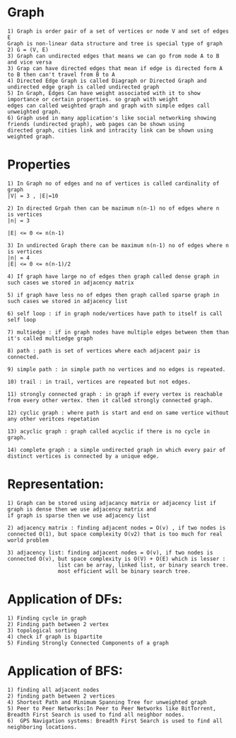 


# Graph

    1) Graph is order pair of a set of vertices or node V and set of edges E
    Graph is non-linear data structure and tree is special type of graph
    2) G = (V, E)
    3) Graph can undirected edges that means we can go from node A to B and vice versa
    3) Grap can have directed edges that mean if edge is directed form A to B then can't travel from B to A
    4) Directed Edge Graph is called Diagraph or Directed Graph and undirected edge graph is called undirected graph
    5) In Graph, Edges Can have weight associated with it to show importance or certain properties. so graph with weight
    edges can called weighted graph and graph with simple edges call unweighted graph.
    6) Graph used in many application's like social networking showing friends (undirected graph), web pages can be shown using
    directed graph, cities link and intracity link can be shown using weighted graph.


# Properties

    1) In Graph no of edges and no of vertices is called cardinality of graph
    |V| = 3 , |E|=10

    2) In directed Grpah then can be mazimum n(n-1) no of edges where n  is vertices
    |n| = 3

    |E| <= 0 <= n(n-1)

    3) In undirected Graph there can be maximum n(n-1) no of edges where n is vertices
    |n| = 4
    |E| <= 0 <= n(n-1)/2

    4) If graph have large no of edges then graph called dense graph in such cases we stored in adjacency matrix

    5) if graph have less no of edges then graph called sparse graph in such cases we stored in adjacency list

    6) self loop : if in graph node/vertices have path to itself is call self loop

    7) multiedge : if in graph nodes have multiple edges between them than it's called multiedge graph

    8) path : path is set of vertices where each adjacent pair is connected.

    9) simple path : in simple path no vertices and no edges is repeated.

    10) trail : in trail, vertices are repeated but not edges.

    11) strongly connected graph : in graph if every vertex is reachable from every other vertex. then it called strongly connected graph.

    12) cyclic graph : where path is start and end on same vertice without any other veritces repetation

    13) acyclic graph : graph called acyclic if there is no cycle in graph.

    14) complete graph : a simple undirected graph in which every pair of distinct vertices is connected by a unique edge.



# Representation:

    1) Graph can be stored using adjacancy matrix or adjacency list if graph is dense then we use adjacency matrix and
    if graph is sparse then we use adjacency list

    2) adjacency matrix : finding adjacent nodes = O(v) , if two nodes is connected O(1), but space complexity O(v2) that is too much for real world problem

    3) adjacency list: finding adjacent nodes = O(v), if two nodes is connected O(v), but space complexity is O(V) + O(E) which is lesser :
                    list can be array, linked list, or binary search tree.
                    most efficient will be binary search tree.


# Application of DFs:

    1) Finding cycle in graph
    2) Finding path between 2 vertex
    3) topological sorting
    4) check if graph is bipartite
    5) Finding Strongly Connected Components of a graph


# Application of BFS:

    1) finding all adjacent nodes
    2) finding path between 2 vertices
    4) Shortest Path and Minimum Spanning Tree for unweighted graph
    5) Peer to Peer Networks:In Peer to Peer Networks like BitTorrent, Breadth First Search is used to find all neighbor nodes.
    6)  GPS Navigation systems: Breadth First Search is used to find all neighboring locations.


